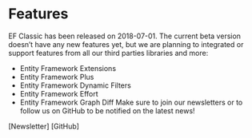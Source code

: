 # Features

EF Classic has been released on 2018-07-01. The current beta version doesn’t have any new features yet, but we are planning to integrated or support features from all our third parties libraries and more:
- Entity Framework Extensions
- Entity Framework Plus
- Entity Framework Dynamic Filters
- Entity Framework Effort
- Entity Framework Graph Diff
Make sure to join our newsletters or to follow us on GitHub to be notified on the latest news!

[Newsletter]
[GitHub]
